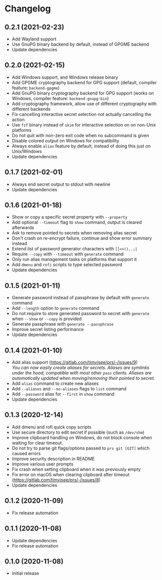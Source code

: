 # Changelog

## 0.2.1 (2021-02-23)
- Add Wayland support
- Use GnuPG binary backend by default, instead of GPGME backend
- Update dependencies

## 0.2.0 (2021-02-15)
- Add Windows support, and Windows release binary
- Add GPGME cryptography backend for GPG support (default, compiler feature: `backend-gpgme`)
- Add GnuPG binary cryptography backend for GPG support (works on Windows, compiler feature: `backend-gnupg-bin`)
- Add cryptography framework, allow use of different cryptography with different backends
- Fix cancelling interactive secret selection not actually cancelling the action
- Use `fzf` binary instead of `skim` for interactive selection on on non-Unix platforms
- Do not quit with non-zero exit code when no subcommand is given
- Disable colored output on Windows for compatibility
- Always enable `alias` feature by default, instead of doing this just on Unix/Windows
- Update dependencies

## 0.1.7 (2021-02-01)
- Always end secret output to stdout with newline
- Update dependencies

## 0.1.6 (2021-01-18)
- Show or copy a specific secret property with `--property`
- Add optional `--timeout` flag to `show` command, output is cleared afterwards
- Ask to remove pointed to secrets when removing alias secret
- Don't crash on re-encrypt failure, continue and show error summary instead
- Extend list of password generator characters with `[]<>(),.;|`
- Require `--copy` with `--timeout` with `generate` command
- Only run alias management tasks on platforms that support it
- Add `dmenu` and `rofi` scripts to type selected password
- Update dependencies

## 0.1.5 (2021-01-11)
- Generate password instead of passphrase by default with `generate` command
- Add `--length` option to `generate` command
- Do not require to store generated password to secret with `generate` when `--show` or `--copy` is provided
- Generate passphrase with `generate --passphrase`
- Improve secret listing performance
- Update dependencies

## 0.1.4 (2021-01-10)
- Add alias support
  (https://gitlab.com/timvisee/prs/-/issues/9)  
  _You can now easily create aliases for secrets. Aliases are symlinks under the
  hood, compatible with most other `pass` clients. Aliases are automatically
  updated when moving/removing their pointed to secret._
- Add `alias` command to create new aliases
- Add `--aliases` and `--no-aliases` flags to `list` command
- Add `--password` alias for `--first` in `show` command
- Update dependencies

## 0.1.3 (2020-12-14)
- Add dmenu and rofi quick copy scripts
- Use secure directory to edit secret if possible (such as `/dev/shm`)
- Improve clipboard handling on Windows, do not block console when waiting for
  clear timeout.
- Do not try to parse git flags/options passed to `prs git [GIT]` which caused
  errors
- Improve security description in README
- Improve various user prompts
- Fix crash when setting clipboard when it was previously empty
- Fix error on macOS when clearing clipboard after timeout
  (https://gitlab.com/timvisee/prs/-/issues/8)
- Update dependencies

## 0.1.2 (2020-11-09)

- Fix release automation

## 0.1.1 (2020-11-08)

- Update dependencies
- Fix release automation

## 0.1.0 (2020-11-08)

- Initial release
